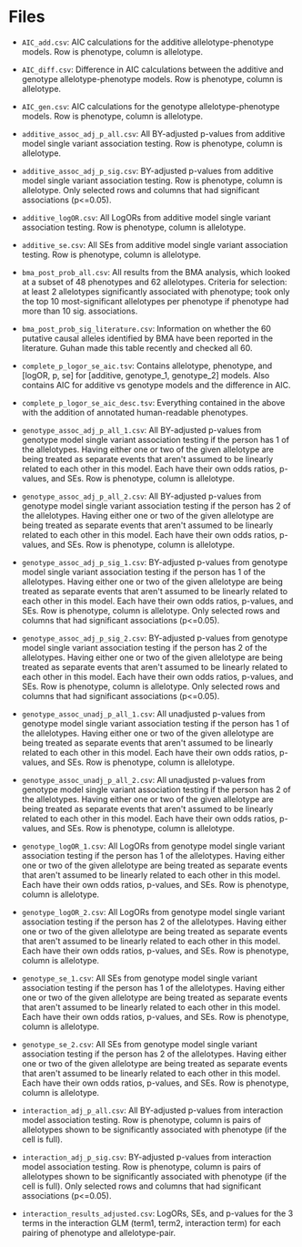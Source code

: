 # Files

* `AIC_add.csv`: AIC calculations for the additive allelotype-phenotype models.
Row is phenotype, column is allelotype.

* `AIC_diff.csv`: Difference in AIC calculations between the additive and genotype
allelotype-phenotype models. Row is phenotype, column is allelotype.

* `AIC_gen.csv`: AIC calculations for the genotype allelotype-phenotype models.
Row is phenotype, column is allelotype.

* `additive_assoc_adj_p_all.csv`: All BY-adjusted p-values from additive model single 
variant association testing. Row is phenotype, column is allelotype.

* `additive_assoc_adj_p_sig.csv`: BY-adjusted p-values from additive model single 
variant association testing. Row is phenotype, column is allelotype. Only selected 
rows and columns that had significant associations (p<=0.05).

* `additive_logOR.csv`: All LogORs from additive model single 
variant association testing. Row is phenotype, column is allelotype.

* `additive_se.csv`: All SEs from additive model single 
variant association testing. Row is phenotype, column is allelotype.

* `bma_post_prob_all.csv`: All results from the BMA analysis, which looked at
a subset of 48 phenotypes and 62 allelotypes. Criteria for selection: at least
2 allelotypes significantly associated with phenotype; took only the top 10
most-significant allelotypes per phenotype if phenotype had more than 10 sig.
associations.

* `bma_post_prob_sig_literature.csv`: Information on whether the 60 putative
  causal alleles identified by BMA have been reported in the literature. Guhan
made this table recently and checked all 60.

* `complete_p_logor_se_aic.tsv`: Contains allelotype, phenotype, and [logOR, p, se]
for [additive, genotype_1, genotype_2] models. Also contains AIC for additive vs
genotype models and the difference in AIC.

* `complete_p_logor_se_aic_desc.tsv`: Everything contained in the above with the
addition of annotated human-readable phenotypes.

* `genotype_assoc_adj_p_all_1.csv`: All BY-adjusted p-values from genotype model 
single variant association testing if the person has 1 of the allelotypes. Having either
one or two of the given allelotype are being treated as separate events that aren't 
assumed to be linearly related to each other in this model. Each have their own odds 
ratios, p-values, and SEs. Row is phenotype, column is allelotype.

* `genotype_assoc_adj_p_all_2.csv`: All BY-adjusted p-values from genotype model 
single variant association testing if the person has 2 of the allelotypes. Having either
one or two of the given allelotype are being treated as separate events that aren't 
assumed to be linearly related to each other in this model. Each have their own odds 
ratios, p-values, and SEs. Row is phenotype, column is allelotype.

* `genotype_assoc_adj_p_sig_1.csv`: BY-adjusted p-values from genotype model 
single variant association testing if the person has 1 of the allelotypes. Having either
one or two of the given allelotype are being treated as separate events that aren't 
assumed to be linearly related to each other in this model. Each have their own odds 
ratios, p-values, and SEs. Row is phenotype, column is allelotype. Only selected rows 
and columns that had significant associations (p<=0.05).

* `genotype_assoc_adj_p_sig_2.csv`: BY-adjusted p-values from genotype model 
single variant association testing if the person has 2 of the allelotypes. Having either
one or two of the given allelotype are being treated as separate events that aren't 
assumed to be linearly related to each other in this model. Each have their own odds 
ratios, p-values, and SEs. Row is phenotype, column is allelotype. Only selected rows 
and columns that had significant associations (p<=0.05).

* `genotype_assoc_unadj_p_all_1.csv`: All unadjusted p-values from genotype model 
single variant association testing if the person has 1 of the allelotypes. Having either
one or two of the given allelotype are being treated as separate events that aren't 
assumed to be linearly related to each other in this model. Each have their own odds 
ratios, p-values, and SEs. Row is phenotype, column is allelotype.

* `genotype_assoc_unadj_p_all_2.csv`: All unadjusted p-values from genotype model 
single variant association testing if the person has 2 of the allelotypes. Having either
one or two of the given allelotype are being treated as separate events that aren't 
assumed to be linearly related to each other in this model. Each have their own odds 
ratios, p-values, and SEs. Row is phenotype, column is allelotype.

* `genotype_logOR_1.csv`: All LogORs from genotype model single variant association
testing if the person has 1 of the allelotypes. Having either one or two of the given
allelotype are being treated as separate events that aren't assumed to be linearly 
related to each other in this model. Each have their own odds ratios, p-values, and SEs.
Row is phenotype, column is allelotype.

* `genotype_logOR_2.csv`: All LogORs from genotype model single variant association
testing if the person has 2 of the allelotypes. Having either one or two of the given
allelotype are being treated as separate events that aren't assumed to be linearly 
related to each other in this model. Each have their own odds ratios, p-values, and SEs.
Row is phenotype, column is allelotype.

* `genotype_se_1.csv`: All SEs from genotype model single variant association
testing if the person has 1 of the allelotypes. Having either one or two of the given
allelotype are being treated as separate events that aren't assumed to be linearly 
related to each other in this model. Each have their own odds ratios, p-values, and SEs.
Row is phenotype, column is allelotype.

* `genotype_se_2.csv`: All SEs from genotype model single variant association
testing if the person has 2 of the allelotypes. Having either one or two of the given
allelotype are being treated as separate events that aren't assumed to be linearly 
related to each other in this model. Each have their own odds ratios, p-values, and SEs.
Row is phenotype, column is allelotype.

* `interaction_adj_p_all.csv`: All BY-adjusted p-values from interaction model 
association testing. Row is phenotype, column is pairs of allelotypes shown to be
significantly associated with phenotype (if the cell is full).

* `interaction_adj_p_sig.csv`: BY-adjusted p-values from interaction model 
association testing. Row is phenotype, column is pairs of allelotypes shown to be
significantly associated with phenotype (if the cell is full). Only selected rows 
and columns that had significant associations (p<=0.05).

* `interaction_results_adjusted.csv`: LogORs, SEs, and p-values for the 3 terms
in the interaction GLM (term1, term2, interaction term) for each pairing of 
phenotype and  allelotype-pair.
